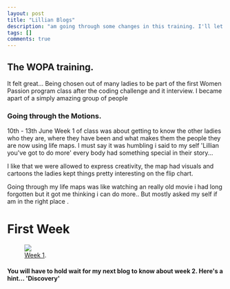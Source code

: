 ```yaml
---
layout: post
title: "Lillian Blogs"
description: "am going through some changes in this training. I'll let you in on some"
tags: []
comments: true
---
```


## The WOPA training. 

It felt great... Being chosen out of many ladies to be part of the first Women Passion program class after the coding challenge and it interview. I became apart of a simply amazing group of people

### Going through the Motions.

10th - 13th June
Week 1 of class was about getting to know the other ladies who they are, where they have been and what makes them the people they are now using life maps. I must say it was humbling i said to my self 'Lillian you've got to do more' every body had something special in their story...
 
I like that we were allowed to express creativity, the map had visuals and cartoons the ladies kept things pretty interesting on the flip chart.

Going through my life maps was like watching an really old movie i had long forgotten but it got me thinking i can do more.. But mostly asked my self if am in the right place .

# First Week

<figure>
	<a href="http://wopaoutbox.github.io/images/training_week1.jpg
"><img src="http://wopaoutbox.github.io/images/training_week1.jpg
"></a>
	<figcaption><a href="http://wopaoutbox.github.io/images/training_week1.jpg
" title="First Week of Wopa class">Week 1</a>.</figcaption>
</figure>

#### You will have to hold wait for my next blog to know about week 2. Here's a hint... 'Discovery'